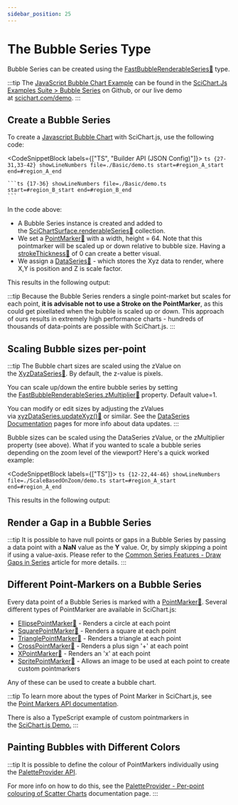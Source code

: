 ```yaml
---
sidebar_position: 25
---
```


# The Bubble Series Type

Bubble Series can be created using the [FastBubbleRenderableSeries:blue_book:](https://www.scichart.com/documentation/js/current/typedoc/classes/fastbubblerenderableseries.html) type.

:::tip
The [JavaScript Bubble Chart Example](https://scichart.com/demo/javascript-bubble-chart) can be found in the [SciChart.Js Examples Suite > Bubble Series](https://github.com/ABTSoftware/SciChart.JS.Examples/tree/master/Examples/src/components/Examples/Charts2D/BasicChartTypes/BubbleChart) on Github, or our live demo at [scichart.com/demo](https://scichart.com/demo/javascript/bubble-chart).
:::

<ChartFromSciChartDemo
    src="https://scichart.com/demo/iframe/bubble-chart"
    title="Bubble Series Chart"
/>

## Create a Bubble Series

To create a [Javascript Bubble Chart](https://scichart.com/demo/javascript-bubble-chart) with SciChart.js, use the following code:

<CodeSnippetBlock labels={["TS", "Builder API (JSON Config)"]}>
    ```ts {27-31,33-42} showLineNumbers file=./Basic/demo.ts start=#region_A_start end=#region_A_end
    ```

    ```ts {17-36} showLineNumbers file=./Basic/demo.ts start=#region_B_start end=#region_B_end
    ```
</CodeSnippetBlock>

In the code above:

*   A Bubble Series instance is created and added to the [SciChartSurface.renderableSeries:blue_book:](https://www.scichart.com/documentation/js/current/typedoc/classes/scichartsurface.html#renderableseries) collection.
*   We set a [PointMarker:blue_book:](https://www.scichart.com/documentation/js/current/typedoc/classes/basepointmarker.html) with a width, height = 64. Note that this pointmarker will be scaled up or down relative to bubble size. Having a [strokeThickness:blue_book:](https://www.scichart.com/documentation/js/current/typedoc/classes/basepointmarker.html#strokethickness) of 0 can create a better visual.
*   We assign a [DataSeries:blue_book:](https://www.scichart.com/documentation/js/current/typedoc/classes/basedataseries.html) - which stores the Xyz data to render, where X,Y is position and Z is scale factor.

This results in the following output:


<LiveDocSnippet name="./Basic/demo" />

:::tip
Because the Bubble Series renders a single point-market but scales for each point, **it is advisable not to use a Stroke on the PointMarker**, as this could get pixellated when the bubble is scaled up or down. This approach of ours results in extremely high performance charts - hundreds of thousands of data-points are possible with SciChart.js.
:::

## Scaling Bubble sizes per-point

:::tip
The Bubble chart sizes are scaled using the zValue on the [XyzDataSeries:blue_book:](https://www.scichart.com/documentation/js/current/typedoc/classes/xyzdataseries.html). By default, the z-value is pixels.

You can scale up/down the entire bubble series by setting the [FastBubbleRenderableSeries.zMultiplier:blue_book:](https://www.scichart.com/documentation/js/current/typedoc/classes/fastbubblerenderableseries.html#zmultiplier) property. Default value=1.

You can modify or edit sizes by adjusting the zValues via [xyzDataSeries.updateXyz():blue_book:](https://www.scichart.com/documentation/js/current/typedoc/classes/xyzdataseries.html#updatexyz) or similar. See the [DataSeries Documentation](/2d-charts/chart-types/data-series-api/data-series-api-overview) pages for more info about data updates.
:::

Bubble sizes can be scaled using the DataSeries zValue, or the zMultiplier property (see above). What if you wanted to scale a bubble series depending on the zoom level of the viewport? Here's a quick worked example:

<CodeSnippetBlock labels={["TS"]}>
    ```ts {12-22,44-46} showLineNumbers file=./ScaleBasedOnZoom/demo.ts start=#region_A_start end=#region_A_end
    ```
</CodeSnippetBlock>

This results in the following output:

<LiveDocSnippet name="./ScaleBasedOnZoom/demo" />

## Render a Gap in a Bubble Series

:::tip
It is possible to have null points or gaps in a Bubble Series by passing a data point with a **NaN** value as the **Y** value. Or, by simply skipping a point if using a value-axis. Please refer to the [Common Series Features - Draw Gaps in Series](/2d-charts/chart-types/common-series-apis/drawing-gaps) article for more details.
:::

## Different Point-Markers on a Bubble Series

Every data point of a Bubble Series is marked with a [PointMarker:blue_book:](https://www.scichart.com/documentation/js/current/typedoc/classes/basepointmarker.html). Several different types of PointMarker are available in SciChart.js:

*   [EllipsePointMarker:blue_book:](https://www.scichart.com/documentation/js/current/typedoc/classes/ellipsepointmarker.html) - Renders a circle at each point
*   [SquarePointMarker:blue_book:](https://www.scichart.com/documentation/js/current/typedoc/classes/squarepointmarker.html) - Renders a square at each point
*   [TrianglePointMarker:blue_book:](https://www.scichart.com/documentation/js/current/typedoc/classes/trianglepointmarker.html) - Renders a triangle at each point
*   [CrossPointMarker:blue_book:](https://www.scichart.com/documentation/js/current/typedoc/classes/crosspointmarker.html) - Renders a plus sign '+' at each point
*   [XPointMarker:blue_book:](https://www.scichart.com/documentation/js/current/typedoc/classes/xpointmarker.html) - Renders an 'x' at each point
*   [SpritePointMarker:blue_book:](https://www.scichart.com/documentation/js/current/typedoc/classes/spritepointmarker.html) - Allows an image to be used at each point to create custom pointmarkers

Any of these can be used to create a bubble chart.

:::tip
To learn more about the types of Point Marker in SciChart.js, see the [Point Markers API documentation](/2d-charts/chart-types/common-series-apis/drawing-point-markers).

There is also a TypeScript example of custom pointmarkers in the [SciChart.js Demo.](https://scichart.com/demo/javascript-chart-custom-pointmarkers)
:::

## Painting Bubbles with Different Colors

:::tip
It is possible to define the colour of PointMarkers individually using the [PaletteProvider API](/2d-charts/chart-types/palette-provider-api/palette-provider-api-overview).

For more info on how to do this, see the [PaletteProvider - Per-point colouring of Scatter Charts](/2d-charts/chart-types/palette-provider-api/fast-bubble-renderable-series) documentation page.
:::